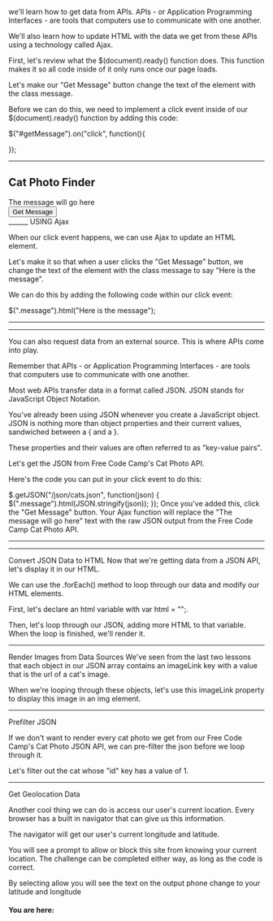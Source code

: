 we'll learn how to get data from APIs. APIs - or Application Programming Interfaces - are tools that computers use to communicate with one another.

We'll also learn how to update HTML with the data we get from these APIs using a technology called Ajax.

First, let's review what the $(document).ready() function does. This function makes it so all code inside of it only runs once our page loads.

Let's make our "Get Message" button change the text of the element with the class message.

Before we can do this, we need to implement a click event inside of our $(document).ready() function by adding this code:

$("#getMessage").on("click", function(){

});

______
<script>
  $(document).ready(function() {
    // Only change code below this line.
  $("#getMessage").on("click", function() {

  });
    // Only change code above this line.
  });
</script>


<div class="container-fluid">
  <div class = "row text-center">
    <h2>Cat Photo Finder</h2>
  </div>
  <div class = "row text-center">
    <div class = "col-xs-12 well message">
      The message will go here
    </div>
  </div>
  <div class = "row text-center">
    <div class = "col-xs-12">
      <button id = "getMessage" class = "btn btn-primary">
        Get Message
      </button>
    </div>
  </div>
</div>
______
USING Ajax

When our click event happens, we can use Ajax to update an HTML element.

Let's make it so that when a user clicks the "Get Message" button, we change the text of the element with the class message to say "Here is the message".

We can do this by adding the following code within our click event:

$(".message").html("Here is the message");

______
<script>
  $(document).ready(function() {
    $("#getMessage").on("click", function(){
      // Only change code below this line.
      $(".message").html("Here is the message");
      // Only change code above this line.
    });
  });
</script>
_____

You can also request data from an external source. This is where APIs come into play.

Remember that APIs - or Application Programming Interfaces - are tools that computers use to communicate with one another.

Most web APIs transfer data in a format called JSON. JSON stands for JavaScript Object Notation.

You've already been using JSON whenever you create a JavaScript object. JSON is nothing more than object properties and their current values, sandwiched between a { and a }.

These properties and their values are often referred to as "key-value pairs".

Let's get the JSON from Free Code Camp's Cat Photo API.

Here's the code you can put in your click event to do this:

$.getJSON("/json/cats.json", function(json) {
  $(".message").html(JSON.stringify(json));
});
Once you've added this, click the "Get Message" button. Your Ajax function will replace the "The message will go here" text with the raw JSON output from the Free Code Camp Cat Photo API.
 _______
 <script>
  $(document).ready(function() {

    $("#getMessage").on("click", function(){
      // Only change code below this line.


      $.getJSON("/json/cats.json", function(json) {
        $(".message").html(JSON.stringify(json));
      });

      // Only change code above this line.
    });

  });
</script>
________

Convert JSON Data to HTML
Now that we're getting data from a JSON API, let's display it in our HTML.

We can use the .forEach() method to loop through our data and modify our HTML elements.

First, let's declare an html variable with var html = "";.

Then, let's loop through our JSON, adding more HTML to that variable. When the loop is finished, we'll render it.

<script>
  $(document).ready(function() {

    $("#getMessage").on("click", function() {
      $.getJSON("/json/cats.json", function(json) {

        var html = "";
        // Only change code below this line.

        json.forEach(function(val) {
          var keys = Object.keys(val);
          html += "<div class = 'cat'>";
          keys.forEach(function(key) {
            html += "<b>" + key + "</b>: " + val[key] + "<br>";
          });
          html += "</div><br>";
        });

        // Only change code above this line.

        $(".message").html(html);

      });
    });
  });
</script>

______

Render Images from Data Sources
We've seen from the last two lessons that each object in our JSON array contains an imageLink key with a value that is the url of a cat's image.

When we're looping through these objects, let's use this imageLink property to display this image in an img element.

<script>
  $(document).ready(function() {

    $("#getMessage").on("click", function() {
      $.getJSON("/json/cats.json", function(json) {

        var html = "";

        json.forEach(function(val) {

          html += "<div class = 'cat'>";

          // Only change code below this line.
          html += "<img src = '" + val.imageLink + "'>";


          // Only change code above this line.

          html += "</div>";

        });

        $(".message").html(html);

      });
    });
  });
</script>

______
Prefilter JSON

If we don't want to render every cat photo we get from our Free Code Camp's Cat Photo JSON API, we can pre-filter the json before we loop through it.

Let's filter out the cat whose "id" key has a value of 1.

<script>
  $(document).ready(function() {

    $("#getMessage").on("click", function() {
      $.getJSON("/json/cats.json", function(json) {

        var html = "";

        // Only change code below this line.
        json = json.filter(function(val) {
          return (val.id !==1);

        });


        // Only change code above this line.

        json.forEach(function(val) {

          html += "<div class = 'cat'>"

          html += "<img src = '" + val.imageLink + "'>"

          html += "</div>"

        });

        $(".message").html(html);

      });
    });
  });
</script>

_______
Get Geolocation Data

Another cool thing we can do is access our user's current location. Every browser has a built in navigator that can give us this information.

The navigator will get our user's current longitude and latitude.

You will see a prompt to allow or block this site from knowing your current location. The challenge can be completed either way, as long as the code is correct.

By selecting allow you will see the text on the output phone change to your latitude and longitude

<script>
  // Only change code below this line.

  if (navigator.geolocation) {
    navigator.geolocation.getCurrentPosition(function(position) {
      $("#data").html("latitude: " + position.coords.latitude + "      <br>longitude: " + position.coords.longitude);
    });
  }

  // Only change code above this line.
</script>
<div id = "data">
  <h4>You are here:</h4>

</div>
